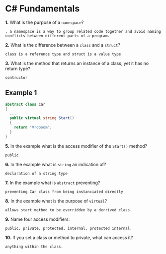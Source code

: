 # C# Fundamentals


**1.** What is the purpose of a `namespace`?
```
, a namespace is a way to group related code together and avoid naming conflicts between different parts of a program.
```
**2.** What is the difference between a `class` and a `struct`?
```
class is a reference type and struct is a value type
```
**3.** What is the method that returns an instance of a class, yet it has no return type?
```
contructor
```
## Example 1
```c#
abstract class Car
{
  ...
  public virtual string Start()
  {
    return "Vroooom";
  }
}
```
**5.** In the example what is the access modifier of the `Start()` method?
```
public
```
**6.** In the example what is `string` an indication of?
```
declaration of a string type 
```
**7.** In the example what is `abstract` preventing?
```
preventing Car class from being instanciated directly
```
**8.** In the example what is the purpose of `virtual`?
```
allows start method to be overridden by a derrived class
```
**9.** Name four access modifiers:
```
public, private, protected, internal, protected internal.
```
**10.** If you set a class or method to private, what can access it?
```
anything within the class.
```